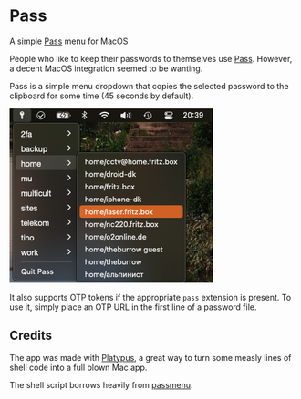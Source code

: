 # Pass

A simple [Pass](https://www.passwordstore.org) menu for MacOS

People who like to keep their passwords to themselves use [Pass](https://www.passwordstore.org). However, a decent MacOS integration
seemed to be wanting.

Pass is a simple menu dropdown that copies the selected password
to the clipboard for some time (45 seconds by default).

![Screenshot](screenshot.png)

It also supports OTP tokens if the appropriate `pass` extension is present. To use it, simply place an OTP URL in the first line of a password file.

## Credits

The app was made with [Platypus](https://sveinbjorn.org/platypus), a great way to turn some measly lines of shell code into a full blown Mac app.

The shell script borrows heavily from [passmenu](https://git.zx2c4.com/password-store/tree/contrib/dmenu/passmenu).
